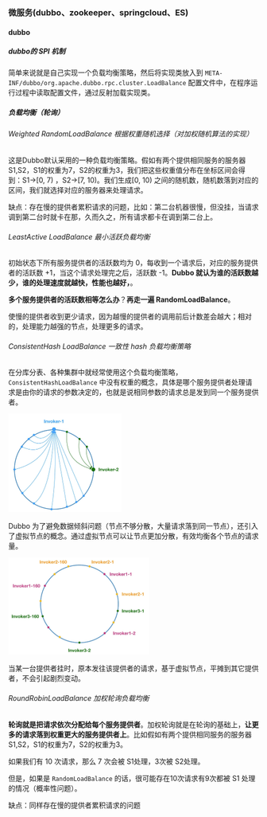 ### 微服务(dubbo、zookeeper、springcloud、ES)

#### dubbo

##### dubbo的 SPI 机制

简单来说就是自己实现一个负载均衡策略，然后将实现类放入到 `META-INF/dubbo/org.apache.dubbo.rpc.cluster.LoadBalance` 配置文件中，在程序运行过程中读取配置文件，通过反射加载实现类。

##### 负载均衡（轮询）

###### Weighted RandomLoadBalance 根据权重随机选择（对加权随机算法的实现）

这是Dubbo默认采用的一种负载均衡策略。假如有两个提供相同服务的服务器 S1,S2，S1的权重为7，S2的权重为3，我们把这些权重值分布在坐标区间会得到：S1->[0, 7) ，S2->[7, 10)。我们生成[0, 10) 之间的随机数，随机数落到对应的区间，我们就选择对应的服务器来处理请求。

缺点：存在慢的提供者累积请求的问题，比如：第二台机器很慢，但没挂，当请求调到第二台时就卡在那，久而久之，所有请求都卡在调到第二台上。

###### LeastActive LoadBalance 最小活跃负载均衡

初始状态下所有服务提供者的活跃数均为 0，每收到一个请求后，对应的服务提供者的活跃数 +1，当这个请求处理完之后，活跃数 -1。**Dubbo 就认为谁的活跃数越少，谁的处理速度就越快，性能也越好，**。

**多个服务提供者的活跃数相等怎么办**？**再走一遍 RandomLoadBalance**。

使慢的提供者收到更少请求，因为越慢的提供者的调用前后计数差会越大；相对的，处理能力越强的节点，处理更多的请求。

###### ConsistentHash LoadBalance 一致性 hash 负载均衡策略 

在分库分表、各种集群中就经常使用这个负载均衡策略，`ConsistentHashLoadBalance` 中没有权重的概念，具体是哪个服务提供者处理请求是由你的请求的参数决定的，也就是说相同参数的请求总是发到同一个服务提供者。

<img src="media/images/image-20230322160907603.png" alt="image-20230322160907603" style="zoom:50%;" />

Dubbo 为了避免数据倾斜问题（节点不够分散，大量请求落到同一节点），还引入了虚拟节点的概念。通过虚拟节点可以让节点更加分散，有效均衡各个节点的请求量。

<img src="media/images/image-20230322160945846.png" alt="image-20230322160945846" style="zoom:50%;" />

当某一台提供者挂时，原本发往该提供者的请求，基于虚拟节点，平摊到其它提供者，不会引起剧烈变动。

###### RoundRobinLoadBalance 加权轮询负载均衡

**轮询就是把请求依次分配给每个服务提供者**。加权轮询就是在轮询的基础上，**让更多的请求落到权重更大的服务提供者上**。比如假如有两个提供相同服务的服务器 S1,S2，S1的权重为7，S2的权重为3。

如果我们有 10 次请求，那么 7 次会被 S1处理，3次被 S2处理。

但是，如果是 `RandomLoadBalance` 的话，很可能存在10次请求有9次都被 S1 处理的情况（概率性问题）。

缺点：同样存在慢的提供者累积请求的问题